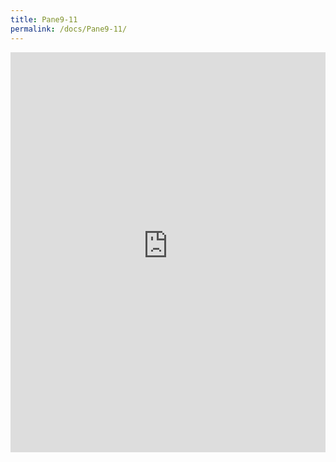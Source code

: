 ```yaml
---
title: Pane9-11
permalink: /docs/Pane9-11/
---
```


<iframe width="100%" height="640" allowfullscreen style="border-style:none;" src="https://cavep-undc-hosting.netlify.com/sites/Pane9-11/app-files/"></iframe>
